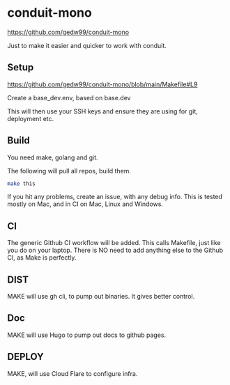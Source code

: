 # conduit-mono

https://github.com/gedw99/conduit-mono

Just to make it easier and quicker to work with conduit.

## Setup

https://github.com/gedw99/conduit-mono/blob/main/Makefile#L9

Create a base_dev.env, based on base.dev

This will then use your SSH keys and ensure they are using for git, deployment etc.

## Build

You need make, golang and git.

The following will pull all repos, build them.

```sh
make this
```

If you hit any problems, create an issue, with any debug info. 
This is tested mostly on Mac, and in CI on Mac, Linux and Windows.

## CI

The generic Github CI workflow will be added. This calls Makefile, just like you do on your laptop. There is NO need to add anything else to the Github CI, as Make is perfectly.

## DIST

MAKE will use gh cli, to pump out binaries. It gives better control.

## Doc

MAKE will use Hugo to pump out docs to github pages.

## DEPLOY

MAKE, will use Cloud Flare to configure infra.
